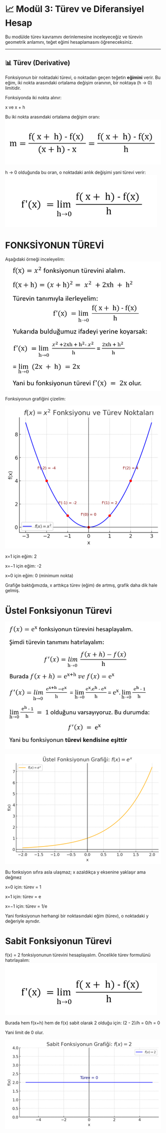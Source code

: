 # 📈 Modül 3: Türev ve Diferansiyel Hesap

Bu modülde türev kavramını derinlemesine inceleyeceğiz ve türevin geometrik anlamını, teğet eğimi hesaplamasını öğreneceksiniz.

---

## 📊 Türev (Derivative)

Fonksiyonun bir noktadaki türevi, o noktadan geçen teğetin **eğimini** verir.
Bu eğim, iki nokta arasındaki ortalama değişim oranının, bir noktaya (h → 0) limitidir.

Fonksiyonda iki nokta alınır:

x ve x + h

Bu iki nokta arasındaki ortalama değişim oranı:
![Görsel](assets/images/ortalama-degisim.jpg)

h → 0 olduğunda bu oran, o noktadaki anlık değişimi yani türevi verir:
![Görsel](assets/images/turev.jpg)

# FONKSİYONUN TÜREVİ

Aşağıdaki örneği inceleyelim:
![Görsel](assets/images/turev-ornek.jpg)

Fonksiyonun grafiğini çizelim:

![Görsel](assets/images/turev-grafik.png)

x=1 için eğim: 2

x=−1 için eğim: -2

x=0 için eğim: 0 (minimum nokta)

Grafiğe baktığımızda, x arttıkça türev (eğim) de artmış, grafik daha dik hale gelmiş.

# Üstel Fonksiyonun Türevi

![Görsel](assets/images/ustel-turev.jpg)

![Görsel](assets/images/ustel-grafik.png)

Bu fonksiyon sıfıra asla ulaşmaz; x azaldıkça y eksenine yaklaşır ama değmez

x=0 için: türev = 1

x=1 için: türev = e

x=−1 için: türev = 1/e

Yani fonksiyonun herhangi bir noktasındaki eğim (türev), o noktadaki y değeriyle aynıdır.

# Sabit Fonksiyonun Türevi

f(x) = 2 fonksiyonunun türevini hesaplayalım.
Öncelikle türev formulünü hatırlayalım:
![Görsel](assets/images/turev.jpg)

Burada hem f(x+h) hem de f(x) sabit olarak 2 olduğu için:
(2 - 2)/h = 0/h = 0

Yani limit de 0 olur.

![Görsel](assets/images/sabit-grafik.png)
